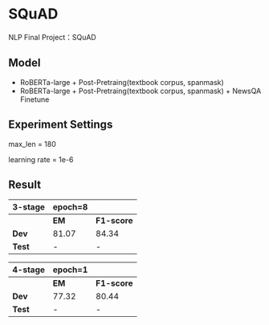 # SQuAD
NLP Final Project：SQuAD

## Model
- RoBERTa-large + Post-Pretraing(textbook corpus, spanmask)
- RoBERTa-large + Post-Pretraing(textbook corpus, spanmask) + NewsQA Finetune


## Experiment Settings
max_len = 180

learning rate = 1e-6

## Result

|3-stage| epoch=8 |  |
|------ | ------- | -------|
|  | **EM** | **F1-score** |
| **Dev** | 81.07 | 84.34 |
| **Test** | - | - |

|4-stage| epoch=1 |  |
|------ | ------- | -------|
|  | **EM** | **F1-score** |
| **Dev** | 77.32 | 80.44 |
| **Test** | - | - |
